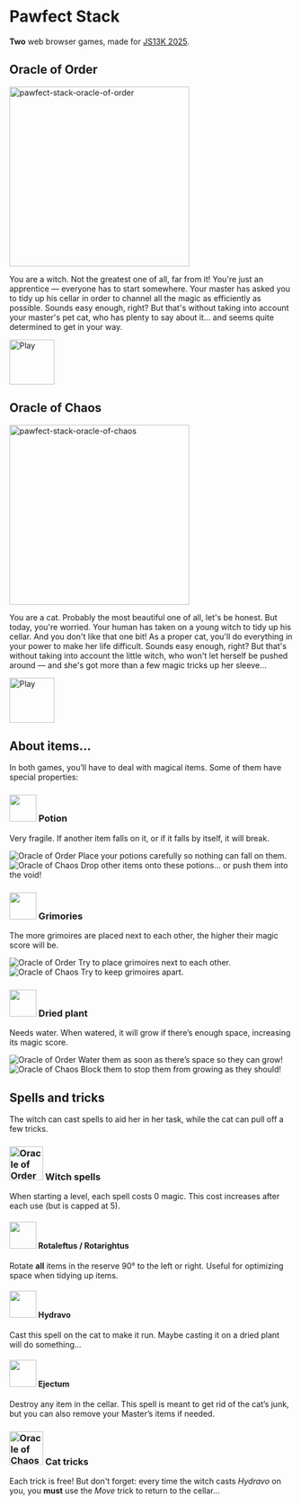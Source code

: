 # Pawfect Stack

**Two** web browser games, made for [JS13K 2025](https://js13kgames.com/2025/).

## Oracle of Order

<img width="320" height="320" alt="pawfect-stack-oracle-of-order" src="https://github.com/user-attachments/assets/69d66d08-2baa-4f3e-9786-344749024697" />

You are a witch. Not the greatest one of all, far from it! You're just an apprentice — everyone has to start somewhere. Your master has asked you to tidy up his cellar in order to channel all the magic as efficiently as possible. Sounds easy enough, right? But that's without taking into account your master's pet cat, who has plenty to say about it… and seems quite determined to get in your way.

<a href="https://js13kgames.com/2025/games/pawfect-stack-oracle-of-order">
<img width="80" src="https://img.shields.io/badge/play-205d61.svg?logo=data:image/svg%2bxml;base64,PHN2ZyB4bWxucz0iaHR0cDovL3d3dy53My5vcmcvMjAwMC9zdmciIHZlcnNpb249IjEiIHdpZHRoPSI2MDAiIGhlaWdodD0iNjAwIj48cGF0aCBkPSJNMTI5IDExMWMtNTUgNC05MyA2Ni05MyA3OEwwIDM5OGMtMiA3MCAzNiA5MiA2OSA5MWgxYzc5IDAgODctNTcgMTMwLTEyOGgyMDFjNDMgNzEgNTAgMTI4IDEyOSAxMjhoMWMzMyAxIDcxLTIxIDY5LTkxbC0zNi0yMDljMC0xMi00MC03OC05OC03OGgtMTBjLTYzIDAtOTIgMzUtOTIgNDJIMjM2YzAtNy0yOS00Mi05Mi00MmgtMTV6IiBmaWxsPSIjZmZmIi8+PC9zdmc+" alt="Play" /></a>

## Oracle of Chaos

<img width="320" height="320" alt="pawfect-stack-oracle-of-chaos" src="https://github.com/user-attachments/assets/6414974a-ce1e-43e4-834b-76f8d9b511b1" />

You are a cat. Probably the most beautiful one of all, let's be honest. But today, you're worried. Your human has taken on a young witch to tidy up his cellar. And you don't like that one bit! As a proper cat, you'll do everything in your power to make her life difficult. Sounds easy enough, right? But that's without taking into account the little witch, who won't let herself be pushed around — and she's got more than a few magic tricks up her sleeve…

<a href="https://js13kgames.com/2025/games/pawfect-stack-oracle-of-chaos">
<img width="80" src="https://img.shields.io/badge/play-a0302d.svg?logo=data:image/svg%2bxml;base64,PHN2ZyB4bWxucz0iaHR0cDovL3d3dy53My5vcmcvMjAwMC9zdmciIHZlcnNpb249IjEiIHdpZHRoPSI2MDAiIGhlaWdodD0iNjAwIj48cGF0aCBkPSJNMTI5IDExMWMtNTUgNC05MyA2Ni05MyA3OEwwIDM5OGMtMiA3MCAzNiA5MiA2OSA5MWgxYzc5IDAgODctNTcgMTMwLTEyOGgyMDFjNDMgNzEgNTAgMTI4IDEyOSAxMjhoMWMzMyAxIDcxLTIxIDY5LTkxbC0zNi0yMDljMC0xMi00MC03OC05OC03OGgtMTBjLTYzIDAtOTIgMzUtOTIgNDJIMjM2YzAtNy0yOS00Mi05Mi00MmgtMTV6IiBmaWxsPSIjZmZmIi8+PC9zdmc+" alt="Play" /></a>

## About items...

In both games, you’ll have to deal with magical items. Some of them have special properties:

### <img width="48" height="48" alt="" src="https://github.com/user-attachments/assets/a200a559-81ec-4a41-a8b7-3b17e35ab95c" style="image-rendering:pixelated" /> Potion

Very fragile. If another item falls on it, or if it falls by itself, it will break.
  
<img src="https://img.shields.io/badge/order-205d61.svg" alt="Oracle of Order" /> Place your potions carefully so nothing can fall on them.<br>
<img src="https://img.shields.io/badge/chaos-a0302d.svg" alt="Oracle of Chaos" /> Drop other items onto these potions... or push them into the void!  

### <img width="48" height="48" alt="" src="https://github.com/user-attachments/assets/637b6bc0-72d6-48af-ba7f-e5da5ef5324e" /> Grimories

The more grimoires are placed next to each other, the higher their magic score will be.

<img src="https://img.shields.io/badge/order-205d61.svg" alt="Oracle of Order" /> Try to place grimoires next to each other.<br>
<img src="https://img.shields.io/badge/chaos-a0302d.svg" alt="Oracle of Chaos" /> Try to keep grimoires apart.

### <img width="48" height="48" alt="" src="https://github.com/user-attachments/assets/6cc6b067-2e2b-4eef-bae9-512f2c04024e" /> Dried plant

Needs water. When watered, it will grow if there’s enough space, increasing its magic score.

<img src="https://img.shields.io/badge/order-205d61.svg" alt="Oracle of Order" /> Water them as soon as there’s space so they can grow!<br>
<img src="https://img.shields.io/badge/chaos-a0302d.svg" alt="Oracle of Chaos" /> Block them to stop them from growing as they should!

## Spells and tricks

The witch can cast spells to aid her in her task, while the cat can pull off a few tricks.

### <img width="60" src="https://img.shields.io/badge/order-205d61.svg" alt="Oracle of Order" /> Witch spells

When starting a level, each spell costs 0 magic. This cost increases after each use (but is capped at 5).

#### <img width="48" height="48" alt="" src="https://github.com/user-attachments/assets/6c99b7bd-4cc9-48de-a74b-933b639fa3f7" /> Rotaleftus / Rotarightus

Rotate **all** items in the reserve 90° to the left or right. Useful for optimizing space when tidying up items.

#### <img width="48" height="48" alt="" src="https://github.com/user-attachments/assets/fee430b5-c115-4bbf-8e73-1cb2345371c8" /> Hydravo

Cast this spell on the cat to make it run.
Maybe casting it on a dried plant will do something…

#### <img width="48" height="48" alt="" src="https://github.com/user-attachments/assets/b30a3053-b1e7-4f27-8ecb-52367a62def0" /> Ejectum

Destroy any item in the cellar. This spell is meant to get rid of the cat’s junk, but you can also remove your Master’s items if needed.

### <img width="60" src="https://img.shields.io/badge/chaos-a0302d.svg" alt="Oracle of Chaos" /> Cat tricks

Each trick is free! But don't forget: every time the witch casts _Hydravo_ on you, you **must** use the _Move_ trick to return to the cellar...
